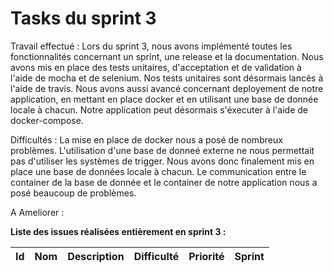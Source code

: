 # Tasks du sprint 3

Travail effectué :
Lors du sprint 3, nous avons implémenté toutes les fonctionnalités concernant un sprint, une release et la documentation.
Nous avons mis en place des tests unitaires, d'acceptation et de validation à l'aide de mocha et de selenium. 
Nos tests unitaires sont désormais lancés à l'aide de travis. 
Nous avons aussi avancé concernant deployement de notre application, en mettant en place docker et en utilisant une base de donnée locale à chacun. Notre application peut désormais s'éxecuter à l'aide de docker-compose. 

Difficultés :
La mise en place de docker nous a posé de nombreux problèmes. L'utilisation d'une base de donneé externe ne nous permettait pas d'utiliser les systèmes de trigger. Nous avons donc finalement mis en place une base de données locale à chacun.
Le communication entre le container de la base de donnée et le container de notre application nous a posé beaucoup de problèmes.

A Ameliorer :

**Liste des issues réalisées entièrement en sprint 3 :**

| Id  |  Nom  | Description | Difficulté | Priorité | Sprint |
| --- | :---: | :---------- | :--------: | :------: | :----: |
